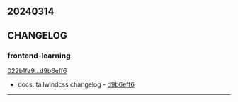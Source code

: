 ## 20240314

## CHANGELOG

### frontend-learning

[022b1fe9...d9b6eff6](https://github.com/zhbhun/frontend-learning/compare/022b1fe9...d9b6eff6)

* docs: tailwindcss changelog - [d9b6eff6](https://github.com/zhbhun/frontend-learning/commit/d9b6eff672505c4530f863e9d45f7260c86ce9aa)

---

